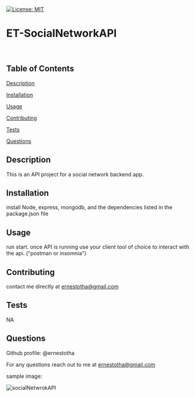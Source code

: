 




[![License: MIT](https://img.shields.io/badge/License-MIT-yellow.svg)](https://opensource.org/licenses/MIT)

# ET-SocialNetworkAPI
<br>




## Table of Contents


[Description](#Description)

[Installation](#Installation)

[Usage](#Usage)

[Contributing](#Contributing)

[Tests](#Tests)

[Questions](#Questions)


## <a id="Description"> Description </a> 

This is an API project for a social network backend app. 


## <a id="Installation"> Installation </a> 

install Node, express, mongodb, and the dependencies listed in the package.json file


## <a id="Usage"> Usage </a> 

run start. once API is running use your client tool of choice to interact with the api.  ("postman or insomnia")


## <a id="Contributing"> Contributing </a> 

contact me directly  at ernestotha@gmail.com


## <a id=Tests> Tests </a> 

NA 





## <a id=Questions> Questions </a> 

Github profile: @ernestotha 




For any questions reach out to me at ernestotha@gmail.com


sample image:

![socialNetwrokAPI](https://user-images.githubusercontent.com/23125242/159148987-4a5fb7e0-2459-44f9-b743-88ccee3785af.jpg)

